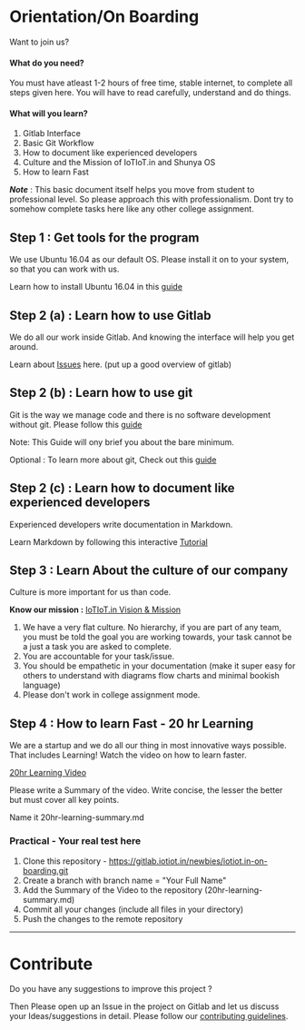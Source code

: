 # Orientation/On Boarding

Want to join us?

#### What do you need? 
You must have atleast 1-2 hours of free time, stable internet, to complete all steps given here.
You will have to read carefully, understand and do things.

#### What will you learn?
1. Gitlab Interface
1. Basic Git Workflow
1. How to document like experienced developers
1. Culture and the Mission of IoTIoT.in and Shunya OS
1. How to learn Fast


***Note*** : This basic document itself helps you move from student to professional level.
So please approach this with professionalism. Dont try to somehow complete tasks here like any other college assignment.

## Step 1 : Get tools for the program
We use Ubuntu 16.04 as our default OS. Please install it on to your system, so
that you can work with us.

Learn how to install Ubuntu 16.04 in this [guide](install_ubuntu.md)  

## Step 2 (a) : Learn how to use Gitlab

We do all our work inside Gitlab. And knowing the interface will help you get around.

Learn about [Issues](https://docs.gitlab.com/ee/user/project/issues/) here.
(put up a good overview of gitlab)

## Step 2 (b) : Learn how to use git 
Git is the way we manage code and there is no software development without git.
Please follow this [guide](git_basics.md)

Note: This Guide will ony brief you about the bare minimum.

Optional : To learn more about git, Check out this [guide](https://learngitbranching.js.org/)

## Step 2 (c) : Learn how to document like experienced developers
Experienced developers write documentation in Markdown. 

Learn Markdown by following this interactive [Tutorial](https://www.markdowntutorial.com/lesson/1/) 
## Step 3 : Learn About the culture of our company
Culture is more important for us than code.

****Know our mission :**** [IoTIoT.in Vision & Mission](http://bit.ly/iotiotvision)

1. We have a very flat culture. No hierarchy, if you are part of any team, 
you must be told the goal you are working towards, your task cannot be a just a 
task you are asked to complete.
2. You are accountable for your task/issue.
3. You should be empathetic in your documentation (make it super easy for 
others to understand with diagrams flow charts and minimal bookish language)
4. Please don't work in college assignment mode.

## Step 4 : How to learn Fast - 20 hr Learning
We are a startup and we do all our thing in most innovative ways possible. 
That includes Learning! Watch the video on how to learn faster.

[20hr Learning Video](https://www.youtube.com/watch?v=5MgBikgcWnY)

Please write a Summary of the video. Write concise, the lesser the better but must cover all key points.

Name it 20hr-learning-summary.md

### Practical - Your real test here
1. Clone this repository - https://gitlab.iotiot.in/newbies/iotiot.in-on-boarding.git
1. Create a branch with branch name = "Your Full Name"
1. Add the Summary of the Video to the repository (20hr-learning-summary.md)
1. Commit all your changes (include all  files in your directory)
1. Push the changes to the remote repository

------------------------------------------------

# Contribute
Do you have any suggestions to improve this project ? 

Then Please open up an Issue in the project on Gitlab and let us discuss your Ideas/suggestions in detail. Please follow our [contributing guidelines](CONTRIBUTING.md).
